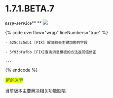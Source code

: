 # 1.7.1.BETA.7

_**`hssp-service`**_** ** ![](https://img.shields.io/badge/-1.7.1.BETA.7-brightgreen)

{% code overflow="wrap" lineNumbers="true" %}
```log
- 625c3c5db1 [FIX] 解决缺失主键加密的字段

- 5f93bfafbb [FIX]查询消息模板的方法返回值修正

...
```
{% endcode %}



_<mark style="color:green;">更新说明</mark>_

当前版本主要解决相关功能缺陷



